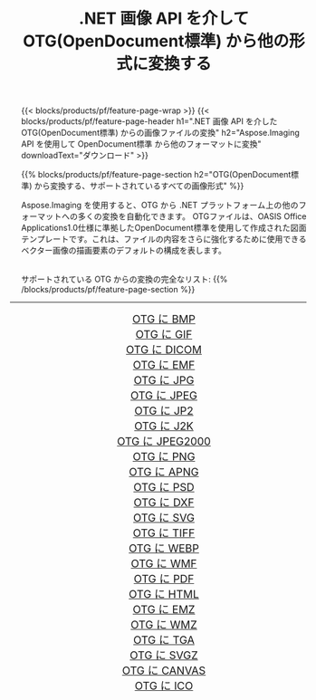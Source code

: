 ﻿---
title: .NET 画像 API を介して OTG(OpenDocument標準) から他の形式に変換する 
weight: 3920
url: /ja/net/conversion/from/otg 
lang: ja
langdirlevel: 2
locales: zh-hans,ja,it,ru,de,es,fr,nl,id,lt,pl,pt,vi,tr,ko,zh-hant,ar,hi,th,sv,cs,uk,he
description: Aspose.Imaging を使用すると、OTG(OpenDocument標準) から別のフォーマットに簡単に変換できます
---

{{< blocks/products/pf/feature-page-wrap >}}
{{< blocks/products/pf/feature-page-header h1=".NET 画像 API を介した OTG(OpenDocument標準) からの画像ファイルの変換" h2="Aspose.Imaging API を使用して OpenDocument標準 から他のフォーマットに変換" downloadText="ダウンロード" >}}


{{% blocks/products/pf/feature-page-section  h2="OTG(OpenDocument標準) から変換する、サポートされているすべての画像形式" %}}
<p align=justify>Aspose.Imaging を使用すると、OTG から .NET プラットフォーム上の他のフォーマットへの多くの変換を自動化できます。 OTGファイルは、OASIS Office Applications1.0仕様に準拠したOpenDocument標準を使用して作成された図面テンプレートです。これは、ファイルの内容をさらに強化するために使用できるベクター画像の描画要素のデフォルトの構成を表します。</p>
<br/>
サポートされている OTG からの変換の完全なリスト:
{{% /blocks/products/pf/feature-page-section %}}
<div class="container-fluid productfamilypage bg-gray">
    <div class="convertypes bg-gray agp-content section">
        <div class="container">
		<hr style="margin-left:-20px;"/>
		<div class="row other-converters" style="gap: 10px;font-size: 19px;text-align:center;">
		    <div class='col-md-2 other-converter remove-lp remove-rp'><a href="/imaging/ja/net/conversion/otg-to-bmp" style="padding:15px;">OTG に BMP</a></div><div class='col-md-2 other-converter remove-lp remove-rp'><a href="/imaging/ja/net/conversion/otg-to-gif" style="padding:15px;">OTG に GIF</a></div><div class='col-md-2 other-converter remove-lp remove-rp'><a href="/imaging/ja/net/conversion/otg-to-dicom" style="padding:15px;">OTG に DICOM</a></div><div class='col-md-2 other-converter remove-lp remove-rp'><a href="/imaging/ja/net/conversion/otg-to-emf" style="padding:15px;">OTG に EMF</a></div><div class='col-md-2 other-converter remove-lp remove-rp'><a href="/imaging/ja/net/conversion/otg-to-jpg" style="padding:15px;">OTG に JPG</a></div><div class='col-md-2 other-converter remove-lp remove-rp'><a href="/imaging/ja/net/conversion/otg-to-jpeg" style="padding:15px;">OTG に JPEG</a></div><div class='col-md-2 other-converter remove-lp remove-rp'><a href="/imaging/ja/net/conversion/otg-to-jp2" style="padding:15px;">OTG に JP2</a></div><div class='col-md-2 other-converter remove-lp remove-rp'><a href="/imaging/ja/net/conversion/otg-to-j2k" style="padding:15px;">OTG に J2K</a></div><div class='col-md-2 other-converter remove-lp remove-rp'><a href="/imaging/ja/net/conversion/otg-to-jpeg2000" style="padding:15px;">OTG に JPEG2000</a></div><div class='col-md-2 other-converter remove-lp remove-rp'><a href="/imaging/ja/net/conversion/otg-to-png" style="padding:15px;">OTG に PNG</a></div><div class='col-md-2 other-converter remove-lp remove-rp'><a href="/imaging/ja/net/conversion/otg-to-apng" style="padding:15px;">OTG に APNG</a></div><div class='col-md-2 other-converter remove-lp remove-rp'><a href="/imaging/ja/net/conversion/otg-to-psd" style="padding:15px;">OTG に PSD</a></div><div class='col-md-2 other-converter remove-lp remove-rp'><a href="/imaging/ja/net/conversion/otg-to-dxf" style="padding:15px;">OTG に DXF</a></div><div class='col-md-2 other-converter remove-lp remove-rp'><a href="/imaging/ja/net/conversion/otg-to-svg" style="padding:15px;">OTG に SVG</a></div><div class='col-md-2 other-converter remove-lp remove-rp'><a href="/imaging/ja/net/conversion/otg-to-tiff" style="padding:15px;">OTG に TIFF</a></div><div class='col-md-2 other-converter remove-lp remove-rp'><a href="/imaging/ja/net/conversion/otg-to-webp" style="padding:15px;">OTG に WEBP</a></div><div class='col-md-2 other-converter remove-lp remove-rp'><a href="/imaging/ja/net/conversion/otg-to-wmf" style="padding:15px;">OTG に WMF</a></div><div class='col-md-2 other-converter remove-lp remove-rp'><a href="/imaging/ja/net/conversion/otg-to-pdf" style="padding:15px;">OTG に PDF</a></div><div class='col-md-2 other-converter remove-lp remove-rp'><a href="/imaging/ja/net/conversion/otg-to-html" style="padding:15px;">OTG に HTML</a></div><div class='col-md-2 other-converter remove-lp remove-rp'><a href="/imaging/ja/net/conversion/otg-to-emz" style="padding:15px;">OTG に EMZ</a></div><div class='col-md-2 other-converter remove-lp remove-rp'><a href="/imaging/ja/net/conversion/otg-to-wmz" style="padding:15px;">OTG に WMZ</a></div><div class='col-md-2 other-converter remove-lp remove-rp'><a href="/imaging/ja/net/conversion/otg-to-tga" style="padding:15px;">OTG に TGA</a></div><div class='col-md-2 other-converter remove-lp remove-rp'><a href="/imaging/ja/net/conversion/otg-to-svgz" style="padding:15px;">OTG に SVGZ</a></div><div class='col-md-2 other-converter remove-lp remove-rp'><a href="/imaging/ja/net/conversion/otg-to-canvas" style="padding:15px;">OTG に CANVAS</a></div><div class='col-md-2 other-converter remove-lp remove-rp'><a href="/imaging/ja/net/conversion/otg-to-ico" style="padding:15px;">OTG に ICO</a></div>
                </div>
        </div>
    </div>
</div>
<br/>

